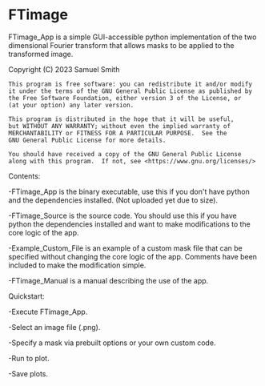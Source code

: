 # FTimage
FTimage_App is a simple GUI-accessible python implementation of the two dimensional Fourier transform that allows masks to be applied to the transformed image. 
    
Copyright (C) 2023  Samuel Smith

    This program is free software: you can redistribute it and/or modify
    it under the terms of the GNU General Public License as published by
    the Free Software Foundation, either version 3 of the License, or
    (at your option) any later version.

    This program is distributed in the hope that it will be useful,
    but WITHOUT ANY WARRANTY; without even the implied warranty of
    MERCHANTABILITY or FITNESS FOR A PARTICULAR PURPOSE.  See the
    GNU General Public License for more details.

    You should have received a copy of the GNU General Public License
    along with this program.  If not, see <https://www.gnu.org/licenses/>

Contents:

-FTimage_App is the binary executable, use this if you don't have python and the dependencies installed. (Not uploaded yet due to size).

-FTimage_Source is the source code. You should use this if you have python the dependencies installed and want to make modifications to the core logic of the app.

-Example_Custom_File is an example of a custom mask file that can be specified without changing the core logic of the app. Comments have been included to make the modification simple. 

-FTimage_Manual is a manual describing the use of the app.

Quickstart:

-Execute FTimage_App.

-Select an image file (.png).

-Specify a mask via prebuilt options or your own custom code. 

-Run to plot.

-Save plots.

